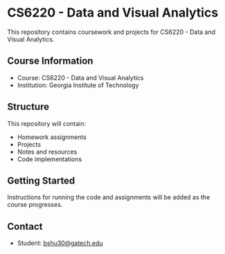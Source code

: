 # CS6220 - Data and Visual Analytics

This repository contains coursework and projects for CS6220 - Data and Visual Analytics.

## Course Information
- Course: CS6220 - Data and Visual Analytics
- Institution: Georgia Institute of Technology

## Structure
This repository will contain:
- Homework assignments
- Projects
- Notes and resources
- Code implementations

## Getting Started
Instructions for running the code and assignments will be added as the course progresses.

## Contact
- Student: bshu30@gatech.edu